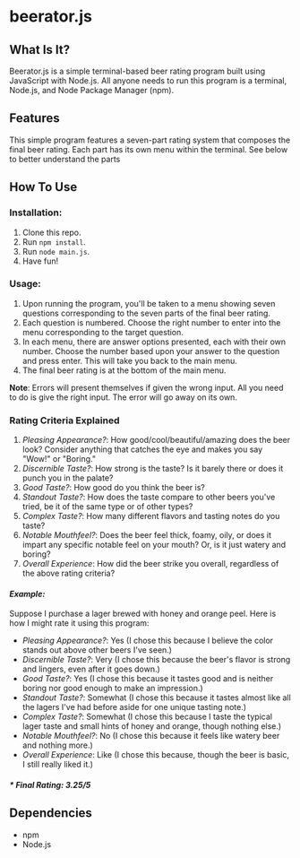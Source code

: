 # beerator.js

## What Is It?

Beerator.js is a simple terminal-based beer rating program built using JavaScript with Node.js. All anyone needs to run this program is a terminal, Node.js, and Node Package Manager (npm).

## Features

This simple program features a seven-part rating system that composes the final beer rating. Each part has its own menu within the terminal. See below to better understand the parts

## How To Use

### Installation:

1. Clone this repo.
2. Run ```npm install```.
3. Run ```node main.js```.
4. Have fun!

### Usage:

1. Upon running the program, you'll be taken to a menu showing seven questions corresponding to the seven parts of the final beer rating. 
2. Each question is numbered. Choose the right number to enter into the menu corresponding to the target question.
3. In each menu, there are answer options presented, each with their own number. Choose the number based upon your answer to the question and press enter. This will take you back to the main menu.
4. The final beer rating is at the bottom of the main menu.

**Note**: Errors will present themselves if given the wrong input. All you need to do is give the right input. The error will go away on its own.

### Rating Criteria Explained

1. *Pleasing Appearance?*: How good/cool/beautiful/amazing does the beer look? Consider anything that catches the eye and makes you say "Wow!" or "Boring."
2. *Discernible Taste?*: How strong is the taste? Is it barely there or does it punch you in the palate?
3. *Good Taste?*: How good do you think the beer is?
4. *Standout Taste?*: How does the taste compare to other beers you've tried, be it of the same type or of other types?
5. *Complex Taste?*: How many different flavors and tasting notes do you taste?
6. *Notable Mouthfeel?*: Does the beer feel thick, foamy, oily, or does it impart any specific notable feel on your mouth? Or, is it just watery and boring?
7. *Overall Experience*: How did the beer strike you overall, regardless of the above rating criteria?

#### *Example:* 

Suppose I purchase a lager brewed with honey and orange peel. Here is how I might rate it using this program:

* *Pleasing Appearance?*: Yes (I chose this because I believe the color stands out above other beers I've seen.)
* *Discernible Taste?*: Very (I chose this because the beer's flavor is strong and lingers, even after it goes down.)
* *Good Taste?*: Yes (I chose this because it tastes good and is neither boring nor good enough to make an impression.)
* *Standout Taste?*: Somewhat (I chose this because it tastes almost like all the lagers I've had before aside for one unique tasting note.)
* *Complex Taste?*: Somewhat (I chose this because I taste the typical lager taste and small hints of honey and orange, though nothing else.)
* *Notable Mouthfeel?*: No (I chose this because it feels like watery beer and nothing more.)
* *Overall Experience*: Like (I chose this because, though the beer is basic, I still really liked it.)
##### * *Final Rating*: 3.25/5

## Dependencies

* npm
* Node.js